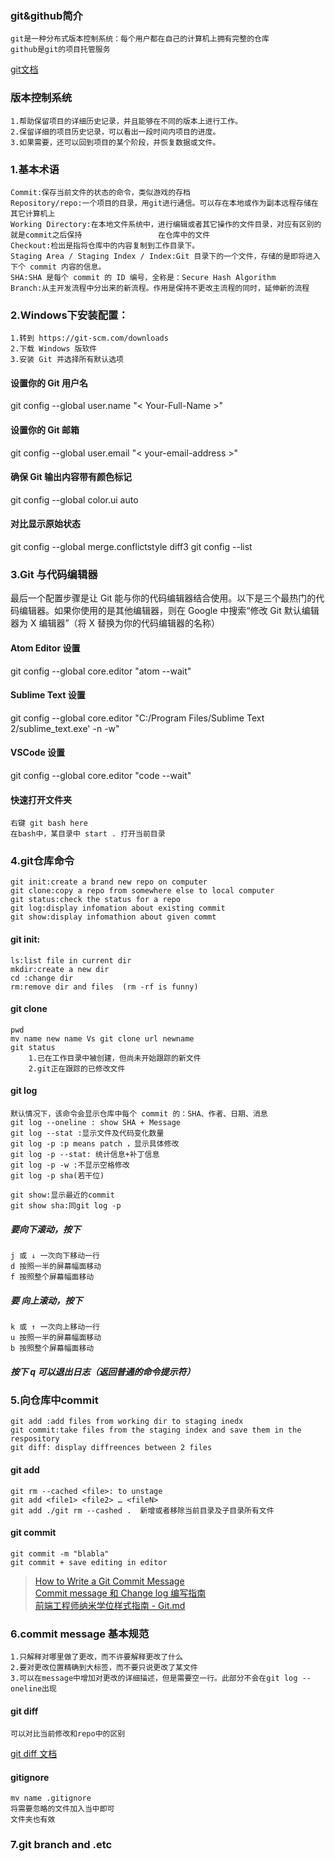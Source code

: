 
### git&github简介
    git是一种分布式版本控制系统：每个用户都在自己的计算机上拥有完整的仓库
    github是git的项目托管服务
[git文档](https://git-scm.com/docs)
### 版本控制系统
    1.帮助保留项目的详细历史记录，并且能够在不同的版本上进行工作。
    2.保留详细的项目历史记录，可以看出一段时间内项目的进度。
    3.如果需要，还可以回到项目的某个阶段，并恢复数据或文件。

### 1.基本术语
    Commit:保存当前文件的状态的命令，类似游戏的存档
    Repository/repo:一个项目的目录，用git进行通信。可以存在本地或作为副本远程存储在其它计算机上
    Working Directory:在本地文件系统中，进行编辑或者其它操作的文件目录，对应有区别的就是commit之后保持                 在仓库中的文件
    Checkout:检出是指将仓库中的内容复制到工作目录下。
    Staging Area / Staging Index / Index:Git 目录下的一个文件，存储的是即将进入下个 commit 内容的信息。
    SHA:SHA 是每个 commit 的 ID 编号，全称是：Secure Hash Algorithm
    Branch:从主开发流程中分出来的新流程。作用是保持不更改主流程的同时，延伸新的流程
    
    

### 2.Windows下安装配置：
    1.转到 https://git-scm.com/downloads
    2.下载 Windows 版软件
    3.安装 Git 并选择所有默认选项
    
#### 设置你的 Git 用户名
git config --global user.name "< Your-Full-Name >"
#### 设置你的 Git 邮箱
git config --global user.email "< your-email-address >"
#### 确保 Git 输出内容带有颜色标记
git config --global color.ui auto
#### 对比显示原始状态
git config --global merge.conflictstyle diff3
git config --list

### 3.Git 与代码编辑器
   最后一个配置步骤是让 Git 能与你的代码编辑器结合使用。以下是三个最热门的代码编辑器。如果你使用的是其他编辑器，则在 Google 中搜索“修改 Git 默认编辑器为 X 编辑器”（将 X 替换为你的代码编辑器的名称）
#### Atom Editor 设置
git config --global core.editor "atom --wait"
#### Sublime Text 设置
git config --global core.editor "C:/Program Files/Sublime Text 2/sublime_text.exe' -n -w"
#### VSCode 设置
git config --global core.editor "code --wait"
#### 快速打开文件夹
    右键 git bash here
    在bash中，某目录中 start . 打开当前目录

### 4.git仓库命令
    git init:create a brand new repo on computer
    git clone:copy a repo from somewhere else to local computer
    git status:check the status for a repo
    git log:display infomation about existing commit
    git show:display infomathion about given commt
#### git init:
    ls:list file in current dir
    mkdir:create a new dir
    cd :change dir
    rm:remove dir and files  (rm -rf is funny)
#### git clone
    pwd
    mv name new name Vs git clone url newname
    git status
        1.已在工作目录中被创建，但尚未开始跟踪的新文件
        2.git正在跟踪的已修改文件
#### git log
    默认情况下，该命令会显示仓库中每个 commit 的：SHA、作者、日期、消息
    git log --oneline : show SHA + Message
    git log --stat :显示文件及代码变化数量
    git log -p :p means patch ，显示具体修改
    git log -p --stat: 统计信息+补丁信息
    git log -p -w :不显示空格修改
    git log -p sha(若干位)
    
    git show:显示最近的commit
    git show sha:同git log -p
   ##### 要向下滚动，按下
    j 或 ↓ 一次向下移动一行
    d 按照一半的屏幕幅面移动
    f 按照整个屏幕幅面移动
   ##### 要 向上滚动，按下
    k 或 ↑ 一次向上移动一行
    u 按照一半的屏幕幅面移动
    b 按照整个屏幕幅面移动
   ##### 按下 q 可以退出日志（返回普通的命令提示符）

    

### 5.向仓库中commit
    git add :add files from working dir to staging inedx
    git commit:take files from the staging index and save them in the respository
    git diff: display diffreences between 2 files
#### git add
    git rm --cached <file>: to unstage
    git add <file1> <file2> … <fileN>
    git add ./git rm --cashed .  新增或者移除当前目录及子目录所有文件
#### git commit 
    git commit -m "blabla"
    git commit + save editing in editor
>[How to Write a Git Commit Message](https://chris.beams.io/posts/git-commit/)  
>[Commit message 和 Change log 编写指南](http://www.ruanyifeng.com/blog/2016/01/commit_message_change_log.html)  
>[前端工程师纳米学位样式指南 - Git.md](https://github.com/udacity/frontend-nanodegree-styleguide-zh/blob/master/%E5%89%8D%E7%AB%AF%E5%B7%A5%E7%A8%8B%E5%B8%88%E7%BA%B3%E7%B1%B3%E5%AD%A6%E4%BD%8D%E6%A0%B7%E5%BC%8F%E6%8C%87%E5%8D%97%20-%20Git.md)
### 6.commit message 基本规范
    1.只解释对哪里做了更改，而不许要解释更改了什么
    2.要对更改位置精确到大标签，而不要只说更改了某文件
    3.可以在message中增加对更改的详细描述，但是需要空一行。此部分不会在git log --oneline出现

#### git diff
    可以对比当前修改和repo中的区别
  [git diff 文档](https://git-scm.com/docs/git-diff)
  
#### gitignore
    mv name .gitignore
    将需要忽略的文件加入当中即可
    文件夹也有效
 

### 7.git branch and .etc
